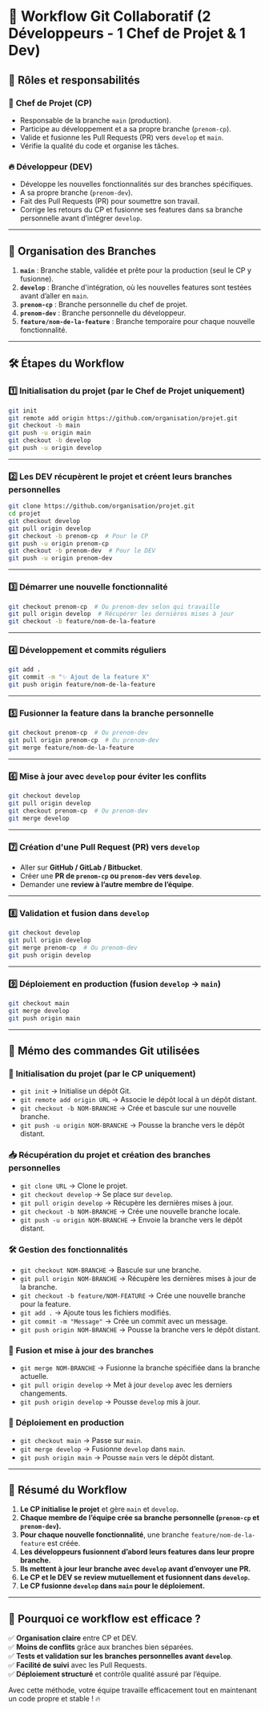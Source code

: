 # 🚀 Workflow Git Collaboratif (2 Développeurs - 1 Chef de Projet & 1 Dev)

## 📌 **Rôles et responsabilités**

### 🎯 **Chef de Projet (CP)**
- Responsable de la branche `main` (production).
- Participe au développement et a sa propre branche (`prenom-cp`).
- Valide et fusionne les Pull Requests (PR) vers `develop` et `main`.
- Vérifie la qualité du code et organise les tâches.

### 🔥 **Développeur (DEV)**
- Développe les nouvelles fonctionnalités sur des branches spécifiques.
- A sa propre branche (`prenom-dev`).
- Fait des Pull Requests (PR) pour soumettre son travail.
- Corrige les retours du CP et fusionne ses features dans sa branche personnelle avant d’intégrer `develop`.

---

## 📂 **Organisation des Branches**

1. **`main`** : Branche stable, validée et prête pour la production (seul le CP y fusionne).
2. **`develop`** : Branche d'intégration, où les nouvelles features sont testées avant d’aller en `main`.
3. **`prenom-cp`** : Branche personnelle du chef de projet.
4. **`prenom-dev`** : Branche personnelle du développeur.
5. **`feature/nom-de-la-feature`** : Branche temporaire pour chaque nouvelle fonctionnalité.

---

## 🛠 **Étapes du Workflow**

### 1️⃣ **Initialisation du projet (par le Chef de Projet uniquement)**
```bash
git init
git remote add origin https://github.com/organisation/projet.git
git checkout -b main
git push -u origin main
git checkout -b develop
git push -u origin develop
```

---

### 2️⃣ **Les DEV récupèrent le projet et créent leurs branches personnelles**
```bash
git clone https://github.com/organisation/projet.git
cd projet
git checkout develop
git pull origin develop
git checkout -b prenom-cp  # Pour le CP
git push -u origin prenom-cp
git checkout -b prenom-dev  # Pour le DEV
git push -u origin prenom-dev
```

---

### 3️⃣ **Démarrer une nouvelle fonctionnalité**
```bash
git checkout prenom-cp  # Ou prenom-dev selon qui travaille
git pull origin develop  # Récupérer les dernières mises à jour
git checkout -b feature/nom-de-la-feature
```

---

### 4️⃣ **Développement et commits réguliers**
```bash
git add .
git commit -m "✨ Ajout de la feature X"
git push origin feature/nom-de-la-feature
```

---

### 5️⃣ **Fusionner la feature dans la branche personnelle**
```bash
git checkout prenom-cp  # Ou prenom-dev
git pull origin prenom-cp  # Ou prenom-dev
git merge feature/nom-de-la-feature
```

---

### 6️⃣ **Mise à jour avec `develop` pour éviter les conflits**
```bash
git checkout develop
git pull origin develop
git checkout prenom-cp  # Ou prenom-dev
git merge develop
```

---

### 7️⃣ **Création d'une Pull Request (PR) vers `develop`**
- Aller sur **GitHub / GitLab / Bitbucket**.
- Créer une **PR de `prenom-cp` ou `prenom-dev` vers `develop`**.
- Demander une **review à l’autre membre de l’équipe**.

---

### 8️⃣ **Validation et fusion dans `develop`**
```bash
git checkout develop
git pull origin develop
git merge prenom-cp  # Ou prenom-dev
git push origin develop
```

---

### 9️⃣ **Déploiement en production (fusion `develop` → `main`)**
```bash
git checkout main
git merge develop
git push origin main
```

---

## 📌 **Mémo des commandes Git utilisées**

### 📁 **Initialisation du projet** (par le CP uniquement)
- `git init` → Initialise un dépôt Git.
- `git remote add origin URL` → Associe le dépôt local à un dépôt distant.
- `git checkout -b NOM-BRANCHE` → Crée et bascule sur une nouvelle branche.
- `git push -u origin NOM-BRANCHE` → Pousse la branche vers le dépôt distant.

### 📥 **Récupération du projet et création des branches personnelles**
- `git clone URL` → Clone le projet.
- `git checkout develop` → Se place sur `develop`.
- `git pull origin develop` → Récupère les dernières mises à jour.
- `git checkout -b NOM-BRANCHE` → Crée une nouvelle branche locale.
- `git push -u origin NOM-BRANCHE` → Envoie la branche vers le dépôt distant.

### 🛠 **Gestion des fonctionnalités**
- `git checkout NOM-BRANCHE` → Bascule sur une branche.
- `git pull origin NOM-BRANCHE` → Récupère les dernières mises à jour de la branche.
- `git checkout -b feature/NOM-FEATURE` → Crée une nouvelle branche pour la feature.
- `git add .` → Ajoute tous les fichiers modifiés.
- `git commit -m "Message"` → Crée un commit avec un message.
- `git push origin NOM-BRANCHE` → Pousse la branche vers le dépôt distant.

### 🔄 **Fusion et mise à jour des branches**
- `git merge NOM-BRANCHE` → Fusionne la branche spécifiée dans la branche actuelle.
- `git pull origin develop` → Met à jour `develop` avec les derniers changements.
- `git push origin develop` → Pousse `develop` mis à jour.

### 🚀 **Déploiement en production**
- `git checkout main` → Passe sur `main`.
- `git merge develop` → Fusionne `develop` dans `main`.
- `git push origin main` → Pousse `main` vers le dépôt distant.

---

## 🎯 **Résumé du Workflow**  

1. **Le CP initialise le projet** et gère `main` et `develop`.
2. **Chaque membre de l’équipe crée sa branche personnelle (`prenom-cp` et `prenom-dev`).**  
3. **Pour chaque nouvelle fonctionnalité**, une branche `feature/nom-de-la-feature` est créée.
4. **Les développeurs fusionnent d’abord leurs features dans leur propre branche.**
5. **Ils mettent à jour leur branche avec `develop` avant d’envoyer une PR.**
6. **Le CP et le DEV se review mutuellement et fusionnent dans `develop`.**
7. **Le CP fusionne `develop` dans `main` pour le déploiement.**

---

## 🚀 **Pourquoi ce workflow est efficace ?**  
✅ **Organisation claire** entre CP et DEV.  
✅ **Moins de conflits** grâce aux branches bien séparées.  
✅ **Tests et validation sur les branches personnelles avant `develop`**.  
✅ **Facilité de suivi** avec les Pull Requests.  
✅ **Déploiement structuré** et contrôle qualité assuré par l’équipe.  

Avec cette méthode, votre équipe travaille efficacement tout en maintenant un code propre et stable ! 🔥
